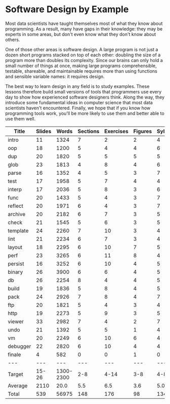 # Software Design by Example

Most data scientists have taught themselves most of what they know
about programming.  As a result, many have gaps in their knowledge:
they may be experts in some areas, but don't even know what they don't
know about others.

One of those other areas is software design.  A large program is not
just a dozen short programs stacked on top of each other: doubling the
size of a program more than doubles its complexity.  Since our brains
can only hold a small number of things at once, making large programs
comprehensible, testable, shareable, and maintainable requires more
than using functions and sensible variable names: it requires design.

The best way to learn design in any field is to study examples.  These
lessons therefore build small versions of tools that programmers use
every day to show how experienced software designers think.  Along the
way, they introduce some fundamental ideas in computer science that
most data scientists haven't encountered.  Finally, we hope that if
you know how programming tools work, you'll be more likely to use them
and better able to use them well.

<table>
    <thead>
        <tr>
            <th>Title</th>
            <th>Slides</th>
            <th>Words</th>
            <th>Sections</th>
            <th>Exercises</th>
            <th>Figures</th>
            <th>Syllabus</th>
            <th>Index</th>
            <th>Glossary</th>
        </tr>
    </thead>
    <tbody>
        <tr>
            <td>intro</td>
            <td><span style=&quot;color:green&quot;>11</span></td>
            <td><span style=&quot;color:green&quot;>1324</span></td>
            <td><span style=&quot;color:green&quot;>7</span></td>
            <td><span style=&quot;color:green&quot;>2</span></td>
            <td><span style=&quot;color:green&quot;>2</span></td>
            <td><span style=&quot;color:green&quot;>4</span></td>
            <td><span style=&quot;color:green&quot;>3</span></td>
            <td><span style=&quot;color:green&quot;>0</span></td>
        </tr>
        <tr>
            <td>oop</td>
            <td><span style=&quot;color:green&quot;>18</span></td>
            <td><span style=&quot;color:red&quot;>1200</span></td>
            <td><span style=&quot;color:green&quot;>5</span></td>
            <td><span style=&quot;color:green&quot;>4</span></td>
            <td><span style=&quot;color:green&quot;>4</span></td>
            <td><span style=&quot;color:green&quot;>6</span></td>
            <td><span style=&quot;color:green&quot;>11</span></td>
            <td><span style=&quot;color:green&quot;>9</span></td>
        </tr>
        <tr>
            <td>dup</td>
            <td><span style=&quot;color:green&quot;>20</span></td>
            <td><span style=&quot;color:green&quot;>1820</span></td>
            <td><span style=&quot;color:green&quot;>5</span></td>
            <td><span style=&quot;color:green&quot;>5</span></td>
            <td><span style=&quot;color:green&quot;>5</span></td>
            <td><span style=&quot;color:green&quot;>5</span></td>
            <td><span style=&quot;color:green&quot;>2</span></td>
            <td><span style=&quot;color:green&quot;>10</span></td>
        </tr>
        <tr>
            <td>glob</td>
            <td><span style=&quot;color:green&quot;>23</span></td>
            <td><span style=&quot;color:green&quot;>1813</span></td>
            <td><span style=&quot;color:green&quot;>4</span></td>
            <td><span style=&quot;color:green&quot;>8</span></td>
            <td><span style=&quot;color:green&quot;>4</span></td>
            <td><span style=&quot;color:green&quot;>6</span></td>
            <td><span style=&quot;color:green&quot;>1</span></td>
            <td><span style=&quot;color:green&quot;>14</span></td>
        </tr>
        <tr>
            <td>parse</td>
            <td><span style=&quot;color:green&quot;>16</span></td>
            <td><span style=&quot;color:green&quot;>1352</span></td>
            <td><span style=&quot;color:green&quot;>4</span></td>
            <td><span style=&quot;color:green&quot;>5</span></td>
            <td><span style=&quot;color:green&quot;>3</span></td>
            <td><span style=&quot;color:green&quot;>7</span></td>
            <td><span style=&quot;color:green&quot;>5</span></td>
            <td><span style=&quot;color:green&quot;>12</span></td>
        </tr>
        <tr>
            <td>test</td>
            <td><span style=&quot;color:green&quot;>17</span></td>
            <td><span style=&quot;color:green&quot;>1958</span></td>
            <td><span style=&quot;color:green&quot;>5</span></td>
            <td><span style=&quot;color:green&quot;>7</span></td>
            <td><span style=&quot;color:green&quot;>4</span></td>
            <td><span style=&quot;color:green&quot;>4</span></td>
            <td><span style=&quot;color:green&quot;>9</span></td>
            <td><span style=&quot;color:green&quot;>14</span></td>
        </tr>
        <tr>
            <td>interp</td>
            <td><span style=&quot;color:green&quot;>17</span></td>
            <td><span style=&quot;color:green&quot;>2036</span></td>
            <td><span style=&quot;color:green&quot;>5</span></td>
            <td><span style=&quot;color:green&quot;>8</span></td>
            <td><span style=&quot;color:green&quot;>3</span></td>
            <td><span style=&quot;color:green&quot;>6</span></td>
            <td><span style=&quot;color:green&quot;>10</span></td>
            <td><span style=&quot;color:green&quot;>15</span></td>
        </tr>
        <tr>
            <td>func</td>
            <td><span style=&quot;color:green&quot;>20</span></td>
            <td><span style=&quot;color:green&quot;>1433</span></td>
            <td><span style=&quot;color:green&quot;>5</span></td>
            <td><span style=&quot;color:green&quot;>4</span></td>
            <td><span style=&quot;color:green&quot;>3</span></td>
            <td><span style=&quot;color:green&quot;>7</span></td>
            <td><span style=&quot;color:green&quot;>6</span></td>
            <td><span style=&quot;color:green&quot;>13</span></td>
        </tr>
        <tr>
            <td>reflect</td>
            <td><span style=&quot;color:green&quot;>20</span></td>
            <td><span style=&quot;color:green&quot;>1971</span></td>
            <td><span style=&quot;color:green&quot;>6</span></td>
            <td><span style=&quot;color:green&quot;>4</span></td>
            <td><span style=&quot;color:green&quot;>3</span></td>
            <td><span style=&quot;color:green&quot;>7</span></td>
            <td><span style=&quot;color:green&quot;>10</span></td>
            <td><span style=&quot;color:green&quot;>7</span></td>
        </tr>
        <tr>
            <td>archive</td>
            <td><span style=&quot;color:green&quot;>20</span></td>
            <td><span style=&quot;color:green&quot;>2182</span></td>
            <td><span style=&quot;color:green&quot;>6</span></td>
            <td><span style=&quot;color:green&quot;>7</span></td>
            <td><span style=&quot;color:green&quot;>3</span></td>
            <td><span style=&quot;color:green&quot;>5</span></td>
            <td><span style=&quot;color:green&quot;>14</span></td>
            <td><span style=&quot;color:green&quot;>14</span></td>
        </tr>
        <tr>
            <td>check</td>
            <td><span style=&quot;color:green&quot;>21</span></td>
            <td><span style=&quot;color:green&quot;>1545</span></td>
            <td><span style=&quot;color:green&quot;>5</span></td>
            <td><span style=&quot;color:green&quot;>6</span></td>
            <td><span style=&quot;color:green&quot;>3</span></td>
            <td><span style=&quot;color:green&quot;>5</span></td>
            <td><span style=&quot;color:green&quot;>12</span></td>
            <td><span style=&quot;color:green&quot;>13</span></td>
        </tr>
        <tr>
            <td>template</td>
            <td><span style=&quot;color:green&quot;>24</span></td>
            <td><span style=&quot;color:green&quot;>2260</span></td>
            <td><span style=&quot;color:green&quot;>7</span></td>
            <td><span style=&quot;color:green&quot;>10</span></td>
            <td><span style=&quot;color:green&quot;>3</span></td>
            <td><span style=&quot;color:green&quot;>4</span></td>
            <td><span style=&quot;color:green&quot;>20</span></td>
            <td><span style=&quot;color:green&quot;>6</span></td>
        </tr>
        <tr>
            <td>lint</td>
            <td><span style=&quot;color:green&quot;>21</span></td>
            <td><span style=&quot;color:green&quot;>2234</span></td>
            <td><span style=&quot;color:green&quot;>6</span></td>
            <td><span style=&quot;color:green&quot;>7</span></td>
            <td><span style=&quot;color:green&quot;>3</span></td>
            <td><span style=&quot;color:green&quot;>4</span></td>
            <td><span style=&quot;color:green&quot;>16</span></td>
            <td><span style=&quot;color:green&quot;>3</span></td>
        </tr>
        <tr>
            <td>layout</td>
            <td><span style=&quot;color:green&quot;>18</span></td>
            <td><span style=&quot;color:green&quot;>2295</span></td>
            <td><span style=&quot;color:green&quot;>6</span></td>
            <td><span style=&quot;color:green&quot;>10</span></td>
            <td><span style=&quot;color:green&quot;>7</span></td>
            <td><span style=&quot;color:green&quot;>5</span></td>
            <td><span style=&quot;color:green&quot;>15</span></td>
            <td><span style=&quot;color:green&quot;>9</span></td>
        </tr>
        <tr>
            <td>perf</td>
            <td><span style=&quot;color:green&quot;>23</span></td>
            <td><span style=&quot;color:blue&quot;>3265</span></td>
            <td><span style=&quot;color:green&quot;>6</span></td>
            <td><span style=&quot;color:green&quot;>11</span></td>
            <td><span style=&quot;color:green&quot;>8</span></td>
            <td><span style=&quot;color:green&quot;>4</span></td>
            <td><span style=&quot;color:green&quot;>17</span></td>
            <td><span style=&quot;color:green&quot;>14</span></td>
        </tr>
        <tr>
            <td>persist</td>
            <td><span style=&quot;color:green&quot;>16</span></td>
            <td><span style=&quot;color:blue&quot;>3252</span></td>
            <td><span style=&quot;color:green&quot;>6</span></td>
            <td><span style=&quot;color:green&quot;>10</span></td>
            <td><span style=&quot;color:green&quot;>4</span></td>
            <td><span style=&quot;color:green&quot;>5</span></td>
            <td><span style=&quot;color:green&quot;>14</span></td>
            <td><span style=&quot;color:green&quot;>7</span></td>
        </tr>
        <tr>
            <td>binary</td>
            <td><span style=&quot;color:green&quot;>26</span></td>
            <td><span style=&quot;color:blue&quot;>3900</span></td>
            <td><span style=&quot;color:green&quot;>6</span></td>
            <td><span style=&quot;color:green&quot;>6</span></td>
            <td><span style=&quot;color:green&quot;>4</span></td>
            <td><span style=&quot;color:green&quot;>5</span></td>
            <td><span style=&quot;color:green&quot;>6</span></td>
            <td><span style=&quot;color:green&quot;>20</span></td>
        </tr>
        <tr>
            <td>db</td>
            <td><span style=&quot;color:green&quot;>26</span></td>
            <td><span style=&quot;color:green&quot;>2254</span></td>
            <td><span style=&quot;color:green&quot;>8</span></td>
            <td><span style=&quot;color:green&quot;>4</span></td>
            <td><span style=&quot;color:green&quot;>4</span></td>
            <td><span style=&quot;color:green&quot;>5</span></td>
            <td><span style=&quot;color:green&quot;>11</span></td>
            <td><span style=&quot;color:green&quot;>7</span></td>
        </tr>
        <tr>
            <td>build</td>
            <td><span style=&quot;color:green&quot;>19</span></td>
            <td><span style=&quot;color:green&quot;>1836</span></td>
            <td><span style=&quot;color:green&quot;>5</span></td>
            <td><span style=&quot;color:green&quot;>8</span></td>
            <td><span style=&quot;color:green&quot;>4</span></td>
            <td><span style=&quot;color:green&quot;>5</span></td>
            <td><span style=&quot;color:green&quot;>12</span></td>
            <td><span style=&quot;color:green&quot;>17</span></td>
        </tr>
        <tr>
            <td>pack</td>
            <td><span style=&quot;color:green&quot;>24</span></td>
            <td><span style=&quot;color:blue&quot;>2926</span></td>
            <td><span style=&quot;color:green&quot;>7</span></td>
            <td><span style=&quot;color:green&quot;>8</span></td>
            <td><span style=&quot;color:green&quot;>4</span></td>
            <td><span style=&quot;color:green&quot;>7</span></td>
            <td><span style=&quot;color:green&quot;>11</span></td>
            <td><span style=&quot;color:green&quot;>11</span></td>
        </tr>
        <tr>
            <td>ftp</td>
            <td><span style=&quot;color:green&quot;>20</span></td>
            <td><span style=&quot;color:green&quot;>1821</span></td>
            <td><span style=&quot;color:green&quot;>5</span></td>
            <td><span style=&quot;color:green&quot;>4</span></td>
            <td><span style=&quot;color:green&quot;>3</span></td>
            <td><span style=&quot;color:green&quot;>4</span></td>
            <td><span style=&quot;color:green&quot;>6</span></td>
            <td><span style=&quot;color:green&quot;>10</span></td>
        </tr>
        <tr>
            <td>http</td>
            <td><span style=&quot;color:green&quot;>19</span></td>
            <td><span style=&quot;color:green&quot;>2273</span></td>
            <td><span style=&quot;color:green&quot;>5</span></td>
            <td><span style=&quot;color:green&quot;>9</span></td>
            <td><span style=&quot;color:green&quot;>3</span></td>
            <td><span style=&quot;color:green&quot;>5</span></td>
            <td><span style=&quot;color:green&quot;>14</span></td>
            <td><span style=&quot;color:green&quot;>12</span></td>
        </tr>
        <tr>
            <td>viewer</td>
            <td><span style=&quot;color:blue&quot;>33</span></td>
            <td><span style=&quot;color:blue&quot;>2982</span></td>
            <td><span style=&quot;color:green&quot;>7</span></td>
            <td><span style=&quot;color:green&quot;>4</span></td>
            <td><span style=&quot;color:red&quot;>2</span></td>
            <td><span style=&quot;color:green&quot;>7</span></td>
            <td><span style=&quot;color:green&quot;>9</span></td>
            <td><span style=&quot;color:green&quot;>8</span></td>
        </tr>
        <tr>
            <td>undo</td>
            <td><span style=&quot;color:green&quot;>21</span></td>
            <td><span style=&quot;color:green&quot;>1392</span></td>
            <td><span style=&quot;color:green&quot;>5</span></td>
            <td><span style=&quot;color:green&quot;>5</span></td>
            <td><span style=&quot;color:red&quot;>1</span></td>
            <td><span style=&quot;color:green&quot;>4</span></td>
            <td><span style=&quot;color:green&quot;>7</span></td>
            <td><span style=&quot;color:green&quot;>3</span></td>
        </tr>
        <tr>
            <td>vm</td>
            <td><span style=&quot;color:green&quot;>20</span></td>
            <td><span style=&quot;color:green&quot;>2249</span></td>
            <td><span style=&quot;color:green&quot;>6</span></td>
            <td><span style=&quot;color:green&quot;>10</span></td>
            <td><span style=&quot;color:green&quot;>6</span></td>
            <td><span style=&quot;color:green&quot;>4</span></td>
            <td><span style=&quot;color:green&quot;>7</span></td>
            <td><span style=&quot;color:green&quot;>13</span></td>
        </tr>
        <tr>
            <td>debugger</td>
            <td><span style=&quot;color:green&quot;>22</span></td>
            <td><span style=&quot;color:blue&quot;>2820</span></td>
            <td><span style=&quot;color:green&quot;>6</span></td>
            <td><span style=&quot;color:green&quot;>10</span></td>
            <td><span style=&quot;color:green&quot;>4</span></td>
            <td><span style=&quot;color:green&quot;>4</span></td>
            <td><span style=&quot;color:green&quot;>9</span></td>
            <td><span style=&quot;color:green&quot;>7</span></td>
        </tr>
        <tr>
            <td>finale</td>
            <td><span style=&quot;color:red&quot;>4</span></td>
            <td><span style=&quot;color:red&quot;>582</span></td>
            <td><span style=&quot;color:red&quot;>0</span></td>
            <td><span style=&quot;color:red&quot;>0</span></td>
            <td><span style=&quot;color:red&quot;>1</span></td>
            <td><span style=&quot;color:red&quot;>0</span></td>
            <td><span style=&quot;color:green&quot;>4</span></td>
            <td><span style=&quot;color:green&quot;>0</span></td>
        </tr>
        <tr>
            <td>---</td>
            <td>---</td>
            <td>---</td>
            <td>---</td>
            <td>---</td>
            <td>---</td>
            <td>---</td>
            <td>---</td>
            <td>---</td>
        </tr>
        <tr>
            <td>Target</td>
            <td>15-26</td>
            <td>1300-2300</td>
            <td>2-8</td>
            <td>4-14</td>
            <td>3-8</td>
            <td>4-8</td>
            <td></td>
            <td></td>
        </tr>
        <tr>
            <td>Average</td>
            <td>2110</td>
            <td>20.0</td>
            <td>5.5</td>
            <td>6.5</td>
            <td>3.6</td>
            <td>5.0</td>
            <td>9.7</td>
            <td>9.9</td>
        </tr>
        <tr>
            <td>Total</td>
            <td>539</td>
            <td>56975</td>
            <td>148</td>
            <td>176</td>
            <td>98</td>
            <td>134</td>
            <td>261</td>
            <td>268</td>
        </tr>
    </tbody>
</table>
